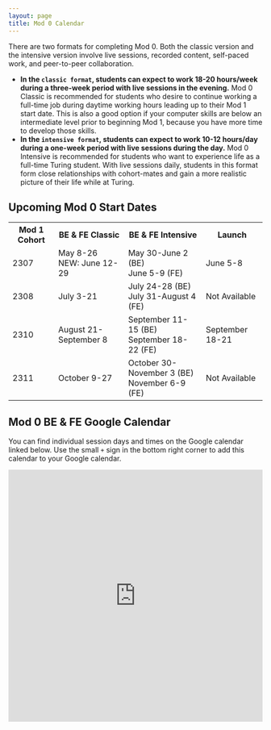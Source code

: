 ```yaml
---
layout: page
title: Mod 0 Calendar
---
```


There are two formats for completing Mod 0. Both the classic version and the intensive version involve live sessions, recorded content, self-paced work, and peer-to-peer collaboration. 

- **In the `classic format`, students can expect to work 18-20 hours/week during a three-week period with live sessions in the evening.** Mod 0 Classic is recommended for  students who desire to continue working a full-time job during daytime working hours leading up to their Mod 1 start date. This is also a good option if your computer skills are below an intermediate level prior to beginning Mod 1, because you have more time to develop those skills.
- **In the `intensive format`, students can expect to work 10-12 hours/day during a one-week period with live sessions during the day.** Mod 0 Intensive is recommended for students who want to experience life as a full-time Turing student. With live sessions daily, students in this format form close relationships with cohort-mates and gain a more realistic picture of their life while at Turing.


## Upcoming Mod 0 Start Dates

<table>
  <tr>
    <th>Mod 1 Cohort</th>
    <th>BE & FE Classic</th>
    <th>BE & FE Intensive</th>
    <th>Launch</th>
  </tr>
  <tr>
    <td>2307</td>
    <td>May 8-26<br>NEW: June 12-29</td>
    <td>May 30-June 2 (BE)<br>June 5-9 (FE)</td>
    <td>June 5-8</td>
  </tr>
  <tr>
    <td>2308</td>
    <td>July 3-21</td>
    <td>July 24-28 (BE)<br>July 31-August 4 (FE)</td>
    <td>Not Available</td>
  </tr>
  <tr>
    <td>2310</td>
    <td>August 21-September 8</td>
    <td>September 11-15 (BE)<br>September 18-22 (FE)</td>
    <td>September 18-21</td>
  </tr>
  <tr>
    <td>2311</td>
    <td>October 9-27</td>
    <td>October 30-November 3 (BE)<br>November 6-9 (FE)</td>
    <td>Not Available</td>
  </tr>
</table>


## Mod 0 BE & FE Google Calendar

You can find individual session days and times on the Google calendar linked below. Use the small `+` sign in the bottom right corner to add this calendar to your Google calendar. 

<iframe src="https://calendar.google.com/calendar/embed?src=casimircreative.com_12p4693hmer1orcepp74vg77pg%40group.calendar.google.com&ctz=America%2FDenver" style="border: 0" width="100%" height="500" frameborder="0" scrolling="yes"></iframe>

<br>
<br>